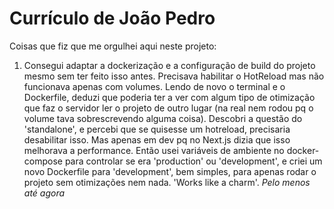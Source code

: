 # Currículo de João Pedro

Coisas que fiz que me orgulhei aqui neste projeto:
1. Consegui adaptar a dockerização e a configuração de build do projeto mesmo sem ter feito isso antes.
Precisava habilitar o HotReload mas não funcionava apenas com volumes. Lendo de novo o terminal e o Dockerfile, deduzi que poderia
ter a ver com algum tipo de otimização que faz o servidor ler o projeto de outro lugar (na real nem rodou pq o volume tava sobrescrevendo alguma coisa).
Descobri a questão do 'standalone', e percebi que se quisesse um hotreload, precisaria desabilitar isso. Mas apenas em dev pq no Next.js dizia que isso melhorava a performance. Então usei variáveis de ambiente no docker-compose para controlar se era 'production' ou 'development', e criei um novo Dockerfile para 'development', bem simples, para apenas rodar o projeto sem otimizações nem nada. 'Works like a charm'. *Pelo menos até agora*
